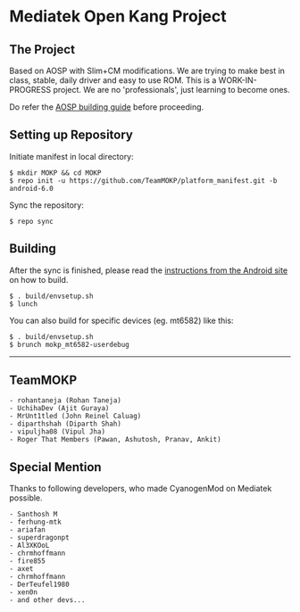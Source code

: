 Mediatek Open Kang Project
============================

The Project
-----------

Based on AOSP with Slim+CM modifications. We are trying to make best in class, stable, daily driver and easy to use ROM.
This is a WORK-IN-PROGRESS project. We are no 'professionals', just learning to become ones.

Do refer the [AOSP building guide](http://source.android.com/source/index.html) before proceeding.

Setting up Repository
---------------------

Initiate manifest in local directory:

    $ mkdir MOKP && cd MOKP
    $ repo init -u https://github.com/TeamMOKP/platform_manifest.git -b android-6.0

Sync the repository:

    $ repo sync


Building
--------

After the sync is finished, please read the [instructions from the Android site](http://s.android.com/source/building.html) on how to build.

    $ . build/envsetup.sh
    $ lunch

You can also build for specific devices (eg. mt6582) like this:

    $ . build/envsetup.sh
    $ brunch mokp_mt6582-userdebug

***

TeamMOKP
--------

    - rohantaneja (Rohan Taneja)
    - UchihaDev (Ajit Guraya)
    - MrUnt1tled (John Reinel Caluag)
    - diparthshah (Diparth Shah)
    - vipuljha08 (Vipul Jha)
    - Roger That Members (Pawan, Ashutosh, Pranav, Ankit)

Special Mention
---------------
Thanks to following developers, who made CyanogenMod on Mediatek possible.

    - Santhosh M
    - ferhung-mtk
    - ariafan 
    - superdragonpt
    - Al3XKOoL
    - chrmhoffmann
    - fire855
    - axet
    - chrmhoffmann
    - DerTeufel1980
    - xen0n
    - and other devs...
